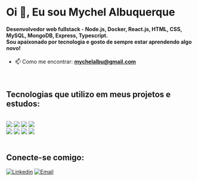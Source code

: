 <h1 align="left">Oi 👋, Eu sou Mychel Albuquerque</h1>
<h4 align="left">Desenvolvedor web fullstack - Node.js, Docker, React.js, HTML, CSS, MySQL, MongoDB, Express, Typescript. <br/> Sou apaixonado por tecnologia e gosto de sempre estar aprendendo algo novo!</h4>

- 📫 Como me encontrar: **mychelalbu@gmail.com**

<br/>

## Tecnologias que utilizo em meus projetos e estudos:
<div style="display: inline_block"><br/>
  <img src="https://img.shields.io/badge/javascript-%23323330.svg?style=for-the-badge&logo=javascript&logoColor=%23F7DF1E"/>
  <img src="https://img.shields.io/badge/Node.js-43853D?style=for-the-badge&logo=node.js&logoColor=white"/>
  <img src="https://img.shields.io/badge/TypeScript-007ACC?style=for-the-badge&logo=typescript&logoColor=white"/>
  <img src="https://img.shields.io/badge/HTML5-E34F26?style=for-the-badge&logo=html5&logoColor=white"/>
</div>
<div style="display: inline_block">
  <img src="https://img.shields.io/badge/docker-%230db7ed.svg?style=for-the-badge&logo=docker&logoColor=white"/>
  <img src="https://img.shields.io/badge/mysql-%2300f.svg?style=for-the-badge&logo=mysql&logoColor=white"/>
  <img src="https://img.shields.io/badge/github-%23121011.svg?style=for-the-badge&logo=github&logoColor=white"/>
  <img src="https://img.shields.io/badge/Sequelize-52B0E7?style=for-the-badge&logo=Sequelize&logoColor=white"/>
</div>

<br/>

## Conecte-se comigo: 
[![Linkedin](https://img.shields.io/badge/LinkedIn-0077B5?style=for-the-badge&logo=linkedin&logoColor=white)](https://www.linkedin.com/in/mychel-albuquerque/) 
[![Email](https://img.shields.io/badge/Gmail-D14836?style=for-the-badge&logo=gmail&logoColor=white)](https://criarmeulink.com.br/u/1676914754)
<br/>
<br/>
<br/>
<div align="left" style="display: inline_block">
  <a href="https://github.com/MychelAlbuquerque">
